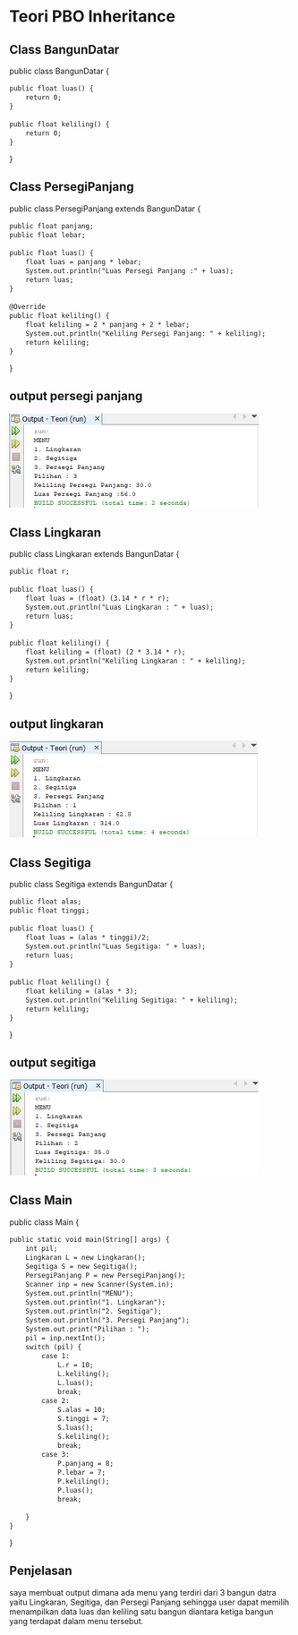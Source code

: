 # Teori PBO Inheritance

## Class BangunDatar

public class BangunDatar {

    public float luas() {
        return 0;
    }

    public float keliling() {
        return 0;
    }
}

## Class PersegiPanjang

public class PersegiPanjang extends BangunDatar {

    public float panjang;
    public float lebar;

    public float luas() {
        float luas = panjang * lebar;
        System.out.println("Luas Persegi Panjang :" + luas);
        return luas;
    }

    @Override
    public float keliling() {
        float keliling = 2 * panjang + 2 * lebar;
        System.out.println("Keliling Persegi Panjang: " + keliling);
        return keliling;
    }
}

## output persegi panjang

<img src = 'outputPP.PNG'>

## Class Lingkaran 

public class Lingkaran extends BangunDatar {

    public float r;

    public float luas() {
        float luas = (float) (3.14 * r * r);
        System.out.println("Luas Lingkaran : " + luas);
        return luas;
    }

    public float keliling() {
        float keliling = (float) (2 * 3.14 * r);
        System.out.println("Keliling Lingkaran : " + keliling);
        return keliling;
    }
}

## output lingkaran

<img src = 'outputLing.PNG'>

## Class Segitiga

public class Segitiga extends BangunDatar {

    public float alas;
    public float tinggi;

    public float luas() {
        float luas = (alas * tinggi)/2;
        System.out.println("Luas Segitiga: " + luas);
        return luas;
    }

    public float keliling() {
        float keliling = (alas * 3);
        System.out.println("Keliling Segitiga: " + keliling);
        return keliling;
    }
}

## output segitiga

<img src = 'outputSeg.PNG'>

## Class Main

public class Main {
    
    public static void main(String[] args) {
        int pil;
        Lingkaran L = new Lingkaran();
        Segitiga S = new Segitiga();
        PersegiPanjang P = new PersegiPanjang();
        Scanner inp = new Scanner(System.in);
        System.out.println("MENU");
        System.out.println("1. Lingkaran");
        System.out.println("2. Segitiga");
        System.out.println("3. Persegi Panjang");
        System.out.print("Pilihan : ");
        pil = inp.nextInt();
        switch (pil) {
            case 1:
                L.r = 10;
                L.keliling();
                L.luas();
                break;
            case 2:
                S.alas = 10;
                S.tinggi = 7;
                S.luas();
                S.keliling();
                break;
            case 3:
                P.panjang = 8;
                P.lebar = 7;
                P.keliling();
                P.luas();
                break;

        }
    }
}

## Penjelasan

saya membuat output dimana ada menu yang terdiri dari 3 bangun datra yaitu Lingkaran, Segitiga, dan Persegi Panjang sehingga user dapat memilih menampilkan data luas dan keliling satu bangun diantara ketiga bangun yang terdapat dalam menu tersebut.